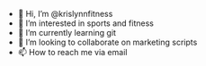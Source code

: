 - 👋 Hi, I’m @krislynnfitness
- 👀 I’m interested in sports and fitness
- 🌱 I’m currently learning git
- 💞️ I’m looking to collaborate on marketing scripts
- 📫 How to reach me via email

<!---
krislynnfitness/krislynnfitness is a ✨ special ✨ repository because its `README.md` (this file) appears on your GitHub profile.
You can click the Preview link to take a look at your changes.
--->
